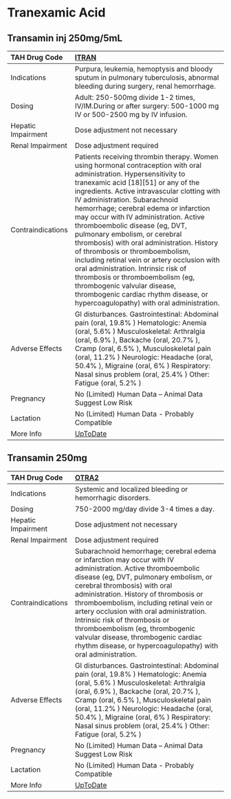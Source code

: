 # Tranexamic Acid

## Transamin inj 250mg/5mL

| TAH Drug Code      | [ITRAN](https://www.tahsda.org.tw/drugs/hissearch.php?drug_code=ITRAN)                                                                                                                                                                                                                                                                                                                                                                                                                                                                                                                                                                                                                                                        |
|:-------------------|:------------------------------------------------------------------------------------------------------------------------------------------------------------------------------------------------------------------------------------------------------------------------------------------------------------------------------------------------------------------------------------------------------------------------------------------------------------------------------------------------------------------------------------------------------------------------------------------------------------------------------------------------------------------------------------------------------------------------------|
| Indications        | Purpura, leukemia, hemoptysis and bloody sputum in pulmonary tuberculosis, abnormal bleeding during surgery, renal hemorrhage.                                                                                                                                                                                                                                                                                                                                                                                                                                                                                                                                                                                                |
| Dosing             | Adult: 250-500mg divide 1-2 times, IV/IM.During or after surgery: 500-1000 mg IV or 500-2500 mg by IV infusion.                                                                                                                                                                                                                                                                                                                                                                                                                                                                                                                                                                                                               |
| Hepatic Impairment | Dose adjustment not necessary                                                                                                                                                                                                                                                                                                                                                                                                                                                                                                                                                                                                                                                                                                 |
| Renal Impairment   | Dose adjustment required                                                                                                                                                                                                                                                                                                                                                                                                                                                                                                                                                                                                                                                                                                      |
| Contraindications  | Patients receiving thrombin therapy. Women using hormonal contraception with oral administration. Hypersensitivity to tranexamic acid [18][51] or any of the ingredients. Active intravascular clotting with IV administration. Subarachnoid hemorrhage; cerebral edema or infarction may occur with IV administration. Active thromboembolic disease (eg, DVT, pulmonary embolism, or cerebral thrombosis) with oral administration. History of thrombosis or thromboembolism, including retinal vein or artery occlusion with oral administration. Intrinsic risk of thrombosis or thromboembolism (eg, thrombogenic valvular disease, thrombogenic cardiac rhythm disease, or hypercoagulopathy) with oral administration. |
| Adverse Effects    | GI disturbances. Gastrointestinal: Abdominal pain (oral, 19.8% ) Hematologic: Anemia (oral, 5.6% ) Musculoskeletal: Arthralgia (oral, 6.9% ), Backache (oral, 20.7% ), Cramp (oral, 6.5% ), Musculoskeletal pain (oral, 11.2% ) Neurologic: Headache (oral, 50.4% ), Migraine (oral, 6% ) Respiratory: Nasal sinus problem (oral, 25.4% ) Other: Fatigue (oral, 5.2% )                                                                                                                                                                                                                                                                                                                                                        |
| Pregnancy          | No (Limited) Human Data – Animal Data Suggest Low Risk                                                                                                                                                                                                                                                                                                                                                                                                                                                                                                                                                                                                                                                                        |
| Lactation          | No (Limited) Human Data - Probably Compatible                                                                                                                                                                                                                                                                                                                                                                                                                                                                                                                                                                                                                                                                                 |
| More Info          | [UpToDate](https://www.uptodate.com/contents/tranexamic-acid-drug-information)                                                                                                                                                                                                                                                                                                                                                                                                                                                                                                                                                                                                                                                |

## Transamin 250mg

| TAH Drug Code      | [OTRA2](https://www.tahsda.org.tw/drugs/hissearch.php?drug_code=OTRA2)                                                                                                                                                                                                                                                                                                                                                                                                                        |
|:-------------------|:----------------------------------------------------------------------------------------------------------------------------------------------------------------------------------------------------------------------------------------------------------------------------------------------------------------------------------------------------------------------------------------------------------------------------------------------------------------------------------------------|
| Indications        | Systemic and localized bleeding or hemorrhagic disorders.                                                                                                                                                                                                                                                                                                                                                                                                                                     |
| Dosing             | 750-2000 mg/day divide 3-4 times a day.                                                                                                                                                                                                                                                                                                                                                                                                                                                       |
| Hepatic Impairment | Dose adjustment not necessary                                                                                                                                                                                                                                                                                                                                                                                                                                                                 |
| Renal Impairment   | Dose adjustment required                                                                                                                                                                                                                                                                                                                                                                                                                                                                      |
| Contraindications  | Subarachnoid hemorrhage; cerebral edema or infarction may occur with IV administration. Active thromboembolic disease (eg, DVT, pulmonary embolism, or cerebral thrombosis) with oral administration. History of thrombosis or thromboembolism, including retinal vein or artery occlusion with oral administration. Intrinsic risk of thrombosis or thromboembolism (eg, thrombogenic valvular disease, thrombogenic cardiac rhythm disease, or hypercoagulopathy) with oral administration. |
| Adverse Effects    | GI disturbances. Gastrointestinal: Abdominal pain (oral, 19.8% ) Hematologic: Anemia (oral, 5.6% ) Musculoskeletal: Arthralgia (oral, 6.9% ), Backache (oral, 20.7% ), Cramp (oral, 6.5% ), Musculoskeletal pain (oral, 11.2% ) Neurologic: Headache (oral, 50.4% ), Migraine (oral, 6% ) Respiratory: Nasal sinus problem (oral, 25.4% ) Other: Fatigue (oral, 5.2% )                                                                                                                        |
| Pregnancy          | No (Limited) Human Data – Animal Data Suggest Low Risk                                                                                                                                                                                                                                                                                                                                                                                                                                        |
| Lactation          | No (Limited) Human Data - Probably Compatible                                                                                                                                                                                                                                                                                                                                                                                                                                                 |
| More Info          | [UpToDate](https://www.uptodate.com/contents/tranexamic-acid-drug-information)                                                                                                                                                                                                                                                                                                                                                                                                                |

